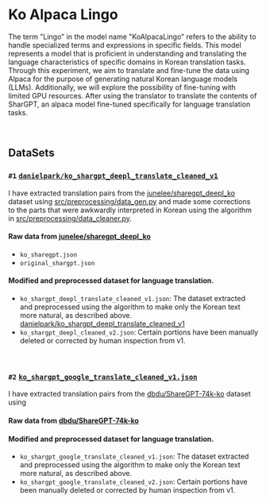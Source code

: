# Ko Alpaca Lingo
The term "Lingo" in the model name "KoAlpacaLingo" refers to the ability to handle specialized terms and expressions in specific fields. This model represents a model that is proficient in understanding and translating the language characteristics of specific domains in Korean translation tasks.
Through this experiment, we aim to translate and fine-tune the data using Alpaca for the purpose of generating natural Korean language models (LLMs). Additionally, we will explore the possibility of fine-tuning with limited GPU resources.
After using the translator to translate the contents of SharGPT, an alpaca model fine-tuned specifically for language translation tasks.

<br>


## DataSets
###  `#1` [`danielpark/ko_shargpt_deepl_translate_cleaned_v1`](https://huggingface.co/datasets/danielpark/ko_shargpt_deepl_translate_cleaned_v1)

I have extracted translation pairs from the [junelee/sharegpt_deepl_ko](https://huggingface.co/datasets/junelee/sharegpt_deepl_ko) dataset using [src/preprocessing/data_gen.py](https://github.com/dsdanielpark/ko-sharegpt-deepl-alpaca/blob/main/src/preprocessing/data_gen.py) and made some corrections to the parts that were awkwardly interpreted in Korean using the algorithm in [src/preprocessing/data_cleaner.py](https://github.com/dsdanielpark/ko-sharegpt-deepl-alpaca/blob/main/src/preprocessing/data_cleaner.py).

#### Raw data from [junelee/sharegpt_deepl_ko](https://huggingface.co/datasets/junelee/sharegpt_deepl_ko)
- `ko_sharegpt.json`
- `original_shargpt.json`

#### Modified and preprocessed dataset for language translation.
- `ko_shargpt_deepl_translate_cleaned_v1.json`: The dataset extracted and preprocessed using the algorithm to make only the Korean text more natural, as described above. [danielpark/ko_shargpt_deepl_translate_cleaned_v1](https://huggingface.co/datasets/danielpark/ko_shargpt_deepl_translate_cleaned_v1)
- `ko_shargpt_deepl_cleaned_v2.json`: Certain portions have been manually deleted or corrected by human inspection from v1.

<br>

### `#2` [`ko_shargpt_google_translate_cleaned_v1.json`](https://huggingface.co/datasets/danielpark/ko_shargpt_google_translate_cleaned_v1)
I have extracted translation pairs from the [dbdu/ShareGPT-74k-ko](https://huggingface.co/datasets/dbdu/ShareGPT-74k-ko/tree/main) dataset using 


#### Raw data from [dbdu/ShareGPT-74k-ko](https://huggingface.co/datasets/dbdu/ShareGPT-74k-ko/tree/main)


#### Modified and preprocessed dataset for language translation.
- `ko_shargpt_google_translate_cleaned_v1.json`: The dataset extracted and preprocessed using the algorithm to make only the Korean text more natural, as described above.
- `ko_shargpt_google_translate_cleaned_v2.json`: Certain portions have been manually deleted or corrected by human inspection from v1.